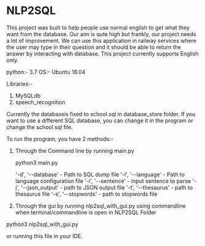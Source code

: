 # NLP2SQL

This project was built to help people use normal english to get what they want from the database. Our aim is qute high but 
frankly, our project needs a lot of improvement. We can use this application in railway services where the user may type in their
question and it should be able to return the answer by interacting with database. This project currently supports English only. 

python:- 3.7
OS:- Ubuntu 16.04

Libraries:-

1. MySQLdb
2. speech_recognition

Currently the databaseis fixed to school.sql in database_store folder. If you want to use a different SQL database, you can 
change it in the program or change the school.sql file. 


To run the program, you have 2 methods:- 

1. Through the Command line by running main.py

	python3 main.py 
	
	'-d', '--database'    - Path to SQL dump file
    '-l', '--language'    - Path to language configuration file
    '-i', '--sentence'	  - Input sentence to parse
    '-j', '--json_output' - path to JSON output file
    '-t', '--thesaurus'	  - path to thesaurus file
    '-s', '--stopwords'   - path to stopwords file

2. Through the gui by running nlp2sql_with_gui.py using commandline when terminal/commandline is open in NLP2SQL Folder

python3 nlp2sql_with_gui.py 

or running this file in your IDE.
